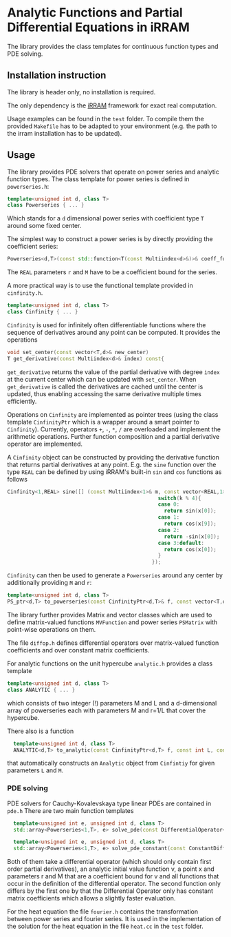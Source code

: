 # Analytic Functions and Partial Differential Equations in iRRAM

The library provides the class templates for continuous function types and PDE solving.

## Installation instruction
The library is header only, no installation is required.

The only dependency is the [iRRAM](https://github.com/fbrausse/iRRAM) framework for exact real computation.

Usage examples can be found in the `test` folder. 
To compile them the provided `Makefile` has to be adapted to your environment (e.g. the path to the irram installation has to be updated).

## Usage
The library provides PDE solvers that operate on power series and analytic function types.
The class template for power series is defined in `powerseries.h`:

```cpp
template<unsigned int d, class T>
class Powerseries { ... }
```

Which stands for a `d` dimensional power series with coefficient type `T` around some fixed center.

The simplest way to construct a power series is by directly providing the coefficient series:

```cpp
Powerseries<d,T>(const std::function<T(const Multiindex<d>&)>& coeff_fun, const vector<T,d>& center, const REAL& r, const REAL& M)
```

The `REAL` parameters `r` and `M` have to be a coefficient bound for the series.

A more practical way is to use the functional template provided in `cinfinity.h`.

```cpp
template<unsigned int d, class T>
class Cinfinity { ... }
```

`Cinfinity` is used for infinitely often differentiable functions where the sequence of derivatives around any point can be computed.
It provides the operations
```cpp
void set_center(const vector<T,d>& new_center)
T get_derivative(const Multiindex<d>& index) const{
```
`get_derivative` returns the value of the partial derivative with degree `index` at the current center which can be updated with `set_center`.
When `get_derivative` is called the derivatives are cached until the center is updated, thus enabling accessing the same derivative multiple times efficiently.

Operations on `Cinfinity` are implemented as pointer trees (using the class template `CinfinityPtr` which is a wrapper around a smart pointer to `Cinfinity`).
Currently, operators `+`, `-`, `*`, `/` are overloaded and implement the arithmetic operations.
Further function composition and a partial derivative operator are implemented.

A `Cinfinity` object can be constructed by providing the derivative function that returns partial derivatives at any point.
E.g. the `sine` function over the type `REAL` can be defined by using iRRAM's built-in `sin` and `cos` functions as follows

```cpp
Cinfinity<1,REAL> sine([] (const Multiindex<1>& m, const vector<REAL,1>& x) {
                                                 switch(k % 4){
                                                 case 0:
                                                   return sin(x[0]);
                                                 case 1:
                                                   return cos(x[9]);
                                                 case 2:
                                                   return -sin(x[0]);
                                                 case 3:default:
                                                   return cos(x[0]);
                                                 }
                                               });
```

`Cinfinity` can then be used to generate a `Powerseries` around any center by additionally providing `M` and `r`:

```cpp
template<unsigned int d, class T>
PS_ptr<d,T> to_powerseries(const CinfinityPtr<d,T>& f, const vector<T,d>& center, const REAL& r, const REAL& M)
```

The library further provides Matrix and vector classes which are used to define matrix-valued functions `MVFunction` and power series `PSMatrix` 
with point-wise operations on them.

The file `diffop.h` defines differential operators over matrix-valued function coefficients and over constant matrix coefficients.

For analytic functions on the unit hypercube `analytic.h` provides a class template

```cpp
template<unsigned int d, class T>
class ANALYTIC { ... }
```

which consists of two integer (!) parameters M and L and a d-dimensional array of powerseries each with parameters M and r=1/L that cover the hypercube.

There also is a function
```cpp
  template<unsigned int d, class T>
  ANALYTIC<d,T> to_analytic(const CinfinityPtr<d,T> f, const int L, const int M)
```
that automatically constructs an `Analytic` object from `Cinfintiy` for given parameters `L` and `M`.

### PDE solving
PDE solvers for Cauchy-Kovalevskaya type linear PDEs are contained in `pde.h`
There are two main function templates

```cpp
  template<unsigned int e, unsigned int d, class T>
  std::array<Powerseries<1,T>, e> solve_pde(const DifferentialOperator<d,e,T>& D, const MVFunction<d,e,1,REAL>& v, const vector<T,d>& x, const REAL& r, const REAL& M) 

  template<unsigned int e, unsigned int d, class T>
  std::array<Powerseries<1,T>, e> solve_pde_constant(const ConstantDifferentialOperator<d,e,T>& D, const MVFunction<d,e,1,REAL>& v, const vector<T,d>& x, const REAL& r, const REAL& M)
```

Both of them take a differential operator (which should only contain first order partial derivatives), an analytic initial value function v, a point x and parameters r and M that are a coefficient bound for 
v  and all functions that occur in the definition of the differential operator.
The second function only differs by the first one by that the Differential Operator only has constant matrix coefficients which allows a slightly faster evaluation.

For the heat equation the file `fourier.h` contains the transformation between power series and fourier series.
It is used in the implementation of the solution for the heat equation in the file `heat.cc` in the `test` folder.